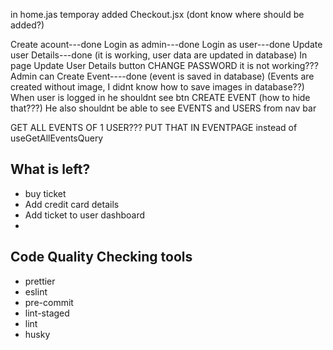 
in home.jas temporay added Checkout.jsx (dont know where should be added?)

Create acount---done
Login as admin---done
Login as user---done
Update user Details---done (it is working, user data are updated in database)
In page Update User Details button CHANGE PASSWORD it is not working???
Admin can Create Event----done (event is saved in database) (Events are created without image, I didnt know how to save images in database??)
When user is logged in he shouldnt see btn CREATE EVENT (how to hide that???) He also shouldnt be able to see EVENTS and USERS from nav bar

GET ALL EVENTS OF 1 USER???  PUT THAT IN EVENTPAGE instead of useGetAllEventsQuery

## What is left?

* buy ticket
* Add credit card details
* Add ticket to user dashboard
*

## Code Quality Checking tools

* prettier
* eslint
* pre-commit
* lint-staged
* lint
* husky
